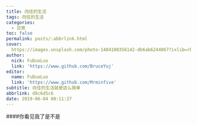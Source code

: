 ```yaml
---
title: 向往的生活
tags: 向往的生活
categories:
  - 日常
toc: false
permalink: posts/:abbrlink.html
cover: 
  https://images.unsplash.com/photo-1484100356142-db6ab6244067?ixlib=rb-1.2.1&ixid=eyJhcHBfaWQiOjEyMDd9&auto=format&fit=crop&w=500&q=60
author:
  nick: FuDuoLuo
  link: 'https://www.github.com/BruceYuj'
editor:
  name: FuDuoLuo
  link: 'https://www.github.com/Mrminfive'
subtitle: 向往的生活就是这么简单
abbrlink: d8c6d5c6
date: 2019-06-04 00:11:27
---
```

####你看见我了是不是
